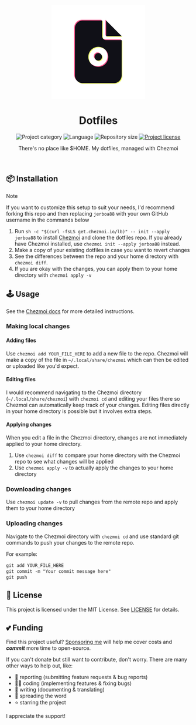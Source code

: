 <!-- Project Header -->
<div align="center">
  <img class="projectLogo" src="icon.svg" alt="Project logo" title="Project logo" width="256">

  <h1 class="projectName">Dotfiles</h1>

  <p class="projectBadges">
    <img src="https://johng.io/badges/category/Other.svg" alt="Project category" title="Project category">
    <img src="https://img.shields.io/github/languages/top/jerboa88/dotfiles.svg" alt="Language" title="Language">
    <img src="https://img.shields.io/github/repo-size/jerboa88/dotfiles.svg" alt="Repository size" title="Repository size">
    <a href="LICENSE">
      <img src="https://img.shields.io/github/license/jerboa88/dotfiles.svg" alt="Project license" title="Project license"/>
    </a>
  </p>

  <p class="projectDesc">
    There's no place like $HOME. My dotfiles, managed with Chezmoi
  </p>

  <br/>
</div>


## 📦 Installation
> [!NOTE]
> If you want to customize this setup to suit your needs, I'd recommend forking this repo and then replacing `jerboa88` with your own GitHub username in the commands below

1. Run `sh -c "$(curl -fsLS get.chezmoi.io/lb)" -- init --apply jerboa88` to install [Chezmoi](https://www.chezmoi.io/) and clone the dotfiles repo. If you already have Chezmoi installed, use `chezmoi init --apply jerboa88` instead.
2. Make a copy of your existing dotfiles in case you want to revert changes
3. See the differences between the repo and your home directory with `chezmoi diff`.
4. If you are okay with the changes, you can apply them to your home directory with `chezmoi apply -v`


## 🕹️ Usage
See the [Chezmoi docs](https://www.chezmoi.io/quick-start/) for more detailed instructions.

### Making local changes
#### Adding files
Use `chezmoi add YOUR_FILE_HERE` to add a new file to the repo. Chezmoi will make a copy of the file in `~/.local/share/chezmoi` which can then be edited or uploaded like you'd expect.

#### Editing files
I would recommend navigating to the Chezmoi directory (`~/.local/share/chezmoi`) with `chezmoi cd` and editing your files there so Chezmoi can automatically keep track of your changes. Editing files directly in your home directory is possible but it involves extra steps.

#### Applying changes
When you edit a file in the Chezmoi directory, changes are not immediately applied to your home directory.

1. Use `chezmoi diff` to compare your home directory with the Chezmoi repo to see what changes will be applied
1. Use `chezmoi apply -v` to actually apply the changes to your home directory

### Downloading changes
Use `chezmoi update -v` to pull changes from the remote repo and apply them to your home directory

### Uploading changes
Navigate to the Chezmoi directory with `chezmoi cd` and use standard git commands to push your changes to the remote repo.

For example:
```
git add YOUR_FILE_HERE
git commit -m "Your commit message here"
git push
```


## 🧾 License
This project is licensed under the MIT License. See [LICENSE](LICENSE) for details.


## 💕 Funding

Find this project useful? [Sponsoring me](https://johng.io/funding) will help me cover costs and **_commit_** more time to open-source.

If you can't donate but still want to contribute, don't worry. There are many other ways to help out, like:

- 📢 reporting (submitting feature requests & bug reports)
- 👨‍💻 coding (implementing features & fixing bugs)
- 📝 writing (documenting & translating)
- 💬 spreading the word
- ⭐ starring the project

I appreciate the support!
